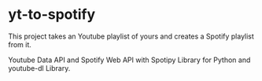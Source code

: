 # yt-to-spotify

This project takes an Youtube playlist of yours and creates a Spotify playlist from it.

Youtube Data API and Spotify Web API with Spotipy Library for Python and youtube-dl Library.

